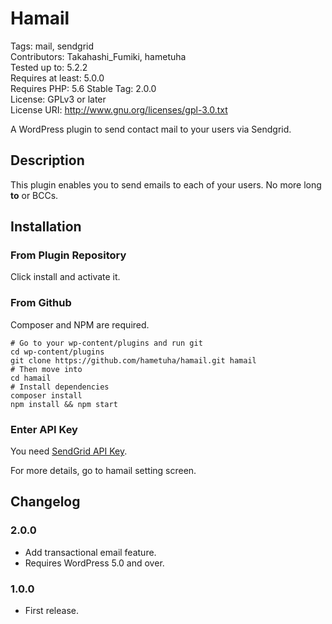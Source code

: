 # Hamail

Tags: mail, sendgrid  
Contributors: Takahashi_Fumiki, hametuha  
Tested up to: 5.2.2  
Requires at least: 5.0.0  
Requires PHP: 5.6
Stable Tag: 2.0.0  
License: GPLv3 or later  
License URI: http://www.gnu.org/licenses/gpl-3.0.txt

A WordPress plugin to send contact mail to your users via Sendgrid.

## Description

This plugin enables you to send emails to each of your users.
No more long **to** or BCCs.

## Installation

### From Plugin Repository

Click install and activate it.

### From Github

Composer and NPM are required.

```
# Go to your wp-content/plugins and run git
cd wp-content/plugins
git clone https://github.com/hametuha/hamail.git hamail
# Then move into
cd hamail
# Install dependencies
composer install
npm install && npm start
```

### Enter API Key

You need [SendGrid API Key](https://sendgrid.com/docs/Classroom/Send/How_Emails_Are_Sent/api_keys.html).

For more details, go to hamail setting screen.

## Changelog

### 2.0.0

* Add transactional email feature.
* Requires WordPress 5.0 and over.

### 1.0.0

* First release.

